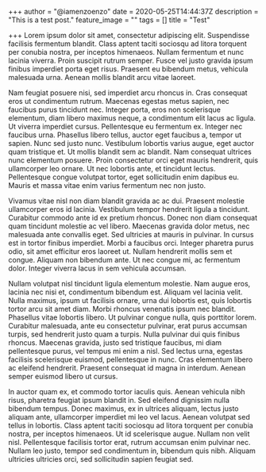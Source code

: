 +++
author = "@iamenzoenzo"
date = 2020-05-25T14:44:37Z
description = "This is a test post."
feature_image = ""
tags = []
title = "Test"

+++
Lorem ipsum dolor sit amet, consectetur adipiscing elit. Suspendisse facilisis fermentum blandit. Class aptent taciti sociosqu ad litora torquent per conubia nostra, per inceptos himenaeos. Nullam fermentum et nunc lacinia viverra. Proin suscipit rutrum semper. Fusce vel justo gravida ipsum finibus imperdiet porta eget risus. Praesent eu bibendum metus, vehicula malesuada urna. Aenean mollis blandit arcu vitae laoreet.

Nam feugiat posuere nisi, sed imperdiet arcu rhoncus in. Cras consequat eros ut condimentum rutrum. Maecenas egestas metus sapien, nec faucibus purus tincidunt nec. Integer porta, eros non scelerisque elementum, diam libero maximus neque, a condimentum elit lacus ac ligula. Ut viverra imperdiet cursus. Pellentesque eu fermentum ex. Integer nec faucibus urna. Phasellus libero tellus, auctor eget faucibus a, tempor ut sapien. Nunc sed justo nunc. Vestibulum lobortis varius augue, eget auctor quam tristique et. Ut mollis blandit sem ac blandit. Nam consequat ultrices nunc elementum posuere. Proin consectetur orci eget mauris hendrerit, quis ullamcorper leo ornare. Ut nec lobortis ante, et tincidunt lectus. Pellentesque congue volutpat tortor, eget sollicitudin enim dapibus eu. Mauris et massa vitae enim varius fermentum nec non justo.

Vivamus vitae nisl non diam blandit gravida ac ac dui. Praesent molestie ullamcorper eros id lacinia. Vestibulum tempor hendrerit ligula a tincidunt. Curabitur commodo ante id ex pretium rhoncus. Donec non diam consequat quam tincidunt molestie ac vel libero. Maecenas gravida dolor metus, nec malesuada ante convallis eget. Sed ultricies at mauris in pulvinar. In cursus est in tortor finibus imperdiet. Morbi a faucibus orci. Integer pharetra purus odio, sit amet efficitur eros laoreet ut. Nullam hendrerit mollis sem et congue. Aliquam non bibendum ante. Ut nec congue mi, ac fermentum dolor. Integer viverra lacus in sem vehicula accumsan.

Nullam volutpat nisl tincidunt ligula elementum molestie. Nam augue eros, lacinia nec nisi et, condimentum bibendum est. Aliquam vel lacinia velit. Nulla maximus, ipsum ut facilisis ornare, urna dui lobortis est, quis lobortis tortor arcu sit amet diam. Morbi rhoncus venenatis ipsum nec blandit. Phasellus vitae lobortis libero. Ut pulvinar congue nulla, quis porttitor lorem. Curabitur malesuada, ante eu consectetur pulvinar, erat purus accumsan turpis, sed hendrerit justo quam a turpis. Nulla pulvinar dui quis finibus rhoncus. Maecenas gravida, justo sed tristique faucibus, mi diam pellentesque purus, vel tempus mi enim a nisl. Sed lectus urna, egestas facilisis scelerisque euismod, pellentesque in nunc. Cras elementum libero ac eleifend hendrerit. Praesent consequat id magna in interdum. Aenean semper euismod libero ut cursus.

In auctor quam ex, et commodo tortor iaculis quis. Aenean vehicula nibh risus, pharetra feugiat ipsum blandit in. Sed eleifend dignissim nulla bibendum tempus. Donec maximus, ex in ultrices aliquam, lectus justo aliquam ante, ullamcorper imperdiet mi leo vel lacus. Aenean volutpat sed tellus in lobortis. Class aptent taciti sociosqu ad litora torquent per conubia nostra, per inceptos himenaeos. Ut id scelerisque augue. Nullam non velit nisl. Pellentesque facilisis tortor erat, rutrum accumsan enim pulvinar nec. Nullam leo justo, tempor sed condimentum in, bibendum quis nibh. Aliquam ultricies ultricies orci, sed sollicitudin sapien feugiat sed.